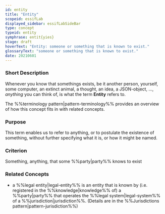 ```yaml
---
id: entity
title: "Entity"
scopeid: essifLab
displayed_sidebar: essifLabSideBar
type: concept
typeid: entity
symphrase: entit{yies}
stage: draft
hoverText: "Entity: someone or something that is known to exist."
glossaryText: "someone or something that is known to exist."
date: 20210601
---
```


### Short Description
Whenever you know that somethings exists, be it another person, yourself, some computer, an extinct animal, a thought, an idea, a JSON-object, ..., _anything_ you can think of, is what the term **Entity** refers to.

The %%terminology pattern|pattern-terminology%% provides an overview of how this concept fits in with related concepts.

### Purpose
This term enables us to refer to anything, or to postulate the existence of something, without further specifying what it is, or how it might be named.

### Criterion
Something, anything, that some %%party|party%% knows to exist

### Related Concepts
- a %%legal entity|legal-entity%% is an entity that is known by (i.e. registered in the %%knowledge|knowledge%% of) a %%party|party%% that operates the %%legal system|legal-system%% of a %%jurisdiction|jurisdiction%%. (Details are in the %%Jurisdictions pattern|pattern-jurisdiction%%)
